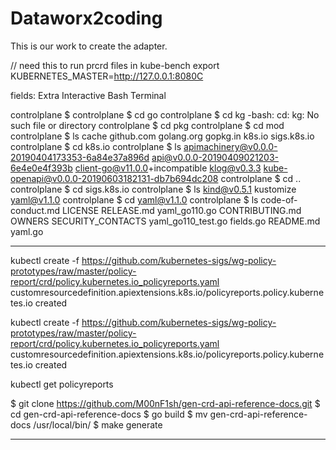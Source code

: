 # Dataworx2coding
This is our work to create the adapter. 

// need this to run prcrd files in kube-bench export KUBERNETES_MASTER=http://127.0.0.1:8080C


fields: 
Extra Interactive Bash Terminal


controlplane $
controlplane $ cd go
controlplane $ cd kg
-bash: cd: kg: No such file or directory
controlplane $ cd pkg
controlplane $ cd mod
controlplane $ ls
cache  github.com  golang.org  gopkg.in  k8s.io  sigs.k8s.io
controlplane $ cd k8s.io
controlplane $ ls
apimachinery@v0.0.0-20190404173353-6a84e37a896d
api@v0.0.0-20190409021203-6e4e0e4f393b
client-go@v11.0.0+incompatible
klog@v0.3.3
kube-openapi@v0.0.0-20190603182131-db7b694dc208
controlplane $ cd ..
controlplane $ cd sigs.k8s.io
controlplane $ ls
kind@v0.5.1  kustomize  yaml@v1.1.0
controlplane $ cd yaml@v1.1.0
controlplane $ ls
code-of-conduct.md  LICENSE    RELEASE.md         yaml_go110.go
CONTRIBUTING.md     OWNERS     SECURITY_CONTACTS  yaml_go110_test.go
fields.go           README.md  yaml.go     

---------------------------



kubectl create -f https://github.com/kubernetes-sigs/wg-policy-prototypes/raw/master/policy-report/crd/policy.kubernetes.io_policyreports.yaml
customresourcedefinition.apiextensions.k8s.io/policyreports.policy.kubernetes.io created


kubectl create -f https://github.com/kubernetes-sigs/wg-policy-prototypes/raw/master/policy-report/crd/policy.kubernetes.io_policyreports.yaml
customresourcedefinition.apiextensions.k8s.io/policyreports.policy.kubernetes.io created

kubectl get policyreports

$ git clone https://github.com/M00nF1sh/gen-crd-api-reference-docs.git
$ cd gen-crd-api-reference-docs 
$ go build
$ mv gen-crd-api-reference-docs /usr/local/bin/
$ make generate

------------------------------


